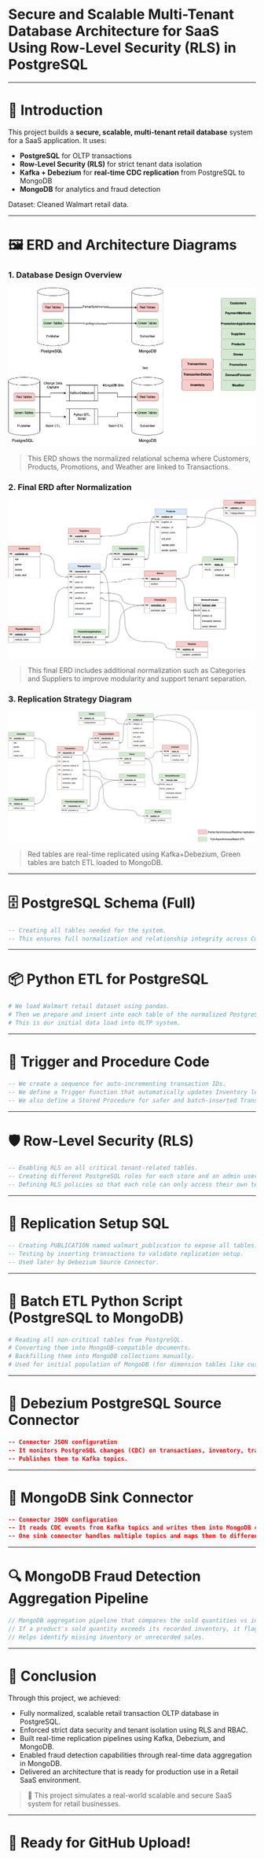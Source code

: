 # Secure and Scalable Multi-Tenant Database Architecture for SaaS Using Row-Level Security (RLS) in PostgreSQL

---

# 📖 Introduction

This project builds a **secure, scalable, multi-tenant retail database** system for a SaaS application. It uses:
- **PostgreSQL** for OLTP transactions
- **Row-Level Security (RLS)** for strict tenant data isolation
- **Kafka + Debezium** for **real-time CDC replication** from PostgreSQL to MongoDB
- **MongoDB** for analytics and fraud detection

Dataset: Cleaned Walmart retail data.

---

# 🖼️ ERD and Architecture Diagrams

### 1. Database Design Overview

![Database Design](images/WalmartERD-Database%20Design.jpg)

> This ERD shows the normalized relational schema where Customers, Products, Promotions, and Weather are linked to Transactions.

### 2. Final ERD after Normalization

![Final ERD](images/WalmartERD-Final.jpg)

> This final ERD includes additional normalization such as Categories and Suppliers to improve modularity and support tenant separation.

### 3. Replication Strategy Diagram

![Replication Strategy](images/WalmartERD-ReplicationStrategy.jpg)

> Red tables are real-time replicated using Kafka+Debezium, Green tables are batch ETL loaded to MongoDB.

---

# 🗄️ PostgreSQL Schema (Full)

```sql
-- Creating all tables needed for the system.
-- This ensures full normalization and relationship integrity across Customers, Stores, Products, Transactions, Promotions, Inventory, and Forecasts.
```

---

# 📦 Python ETL for PostgreSQL

```python
# We load Walmart retail dataset using pandas.
# Then we prepare and insert into each table of the normalized PostgreSQL database.
# This is our initial data load into OLTP system.
```

---

# 🔄 Trigger and Procedure Code

```sql
-- We create a sequence for auto-incrementing transaction IDs.
-- We define a Trigger Function that automatically updates Inventory levels when TransactionDetails are inserted.
-- We also define a Stored Procedure for safer and batch-inserted Transaction + TransactionDetails insertions.
```

---

# 🛡️ Row-Level Security (RLS)

```sql
-- Enabling RLS on all critical tenant-related tables.
-- Creating different PostgreSQL roles for each store and an admin user.
-- Defining RLS policies so that each role can only access their own tenant-specific data.
```

---

# 🔗 Replication Setup SQL

```sql
-- Creating PUBLICATION named walmart_publication to expose all tables.
-- Testing by inserting transactions to validate replication setup.
-- Used later by Debezium Source Connector.
```

---

# 🐍 Batch ETL Python Script (PostgreSQL to MongoDB)

```python
# Reading all non-critical tables from PostgreSQL.
# Converting them into MongoDB-compatible documents.
# Backfilling them into MongoDB collections manually.
# Used for initial population of MongoDB (for dimension tables like customers, products).
```

---

# 🔌 Debezium PostgreSQL Source Connector

```json
-- Connector JSON configuration
-- It monitors PostgreSQL changes (CDC) on transactions, inventory, transactiondetails
-- Publishes them to Kafka topics.
```

---

# 🔌 MongoDB Sink Connector

```json
-- Connector JSON configuration
-- It reads CDC events from Kafka topics and writes them into MongoDB collections.
-- One sink connector handles multiple topics and maps them to different collections.
```

---

# 🔍 MongoDB Fraud Detection Aggregation Pipeline

```javascript
// MongoDB aggregation pipeline that compares the sold quantities vs inventory levels per day.
// If a product's sold quantity exceeds its recorded inventory, it flags it as potential fraud.
// Helps identify missing inventory or unrecorded sales.
```

---

# 📝 Conclusion

Through this project, we achieved:
- Fully normalized, scalable retail transaction OLTP database in PostgreSQL.
- Enforced strict data security and tenant isolation using RLS and RBAC.
- Built real-time replication pipelines using Kafka, Debezium, and MongoDB.
- Enabled fraud detection capabilities through real-time data aggregation in MongoDB.
- Delivered an architecture that is ready for production use in a Retail SaaS environment.

> 🎯 This project simulates a real-world scalable and secure SaaS system for retail businesses.

---

# 🚀 Ready for GitHub Upload!
